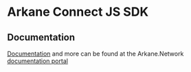 Arkane Connect JS SDK
===


## Documentation

[Documentation] and more can be found at the Arkane.Network [documentation portal]

[Documentation]: https://docs.arkane.network/widget/widget/introduction
[documentation portal]: https://docs.arkane.network/
